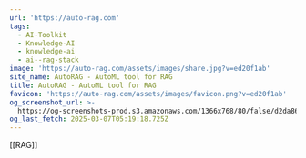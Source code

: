 ```yaml
---
url: 'https://auto-rag.com'
tags:
  - AI-Toolkit
  - Knowledge-AI
  - knowledge-ai
  - ai--rag-stack
image: 'https://auto-rag.com/assets/images/share.jpg?v=ed20f1ab'
site_name: AutoRAG - AutoML tool for RAG
title: AutoRAG - AutoML tool for RAG
favicon: 'https://auto-rag.com/assets/images/favicon.png?v=ed20f1ab'
og_screenshot_url: >-
  https://og-screenshots-prod.s3.amazonaws.com/1366x768/80/false/d2da8633d09a9e301907b9a378d17816df77e5065f2dd7cb632c2d286c5ea706.jpeg
og_last_fetch: 2025-03-07T05:19:18.725Z
---
```

[[RAG]]
